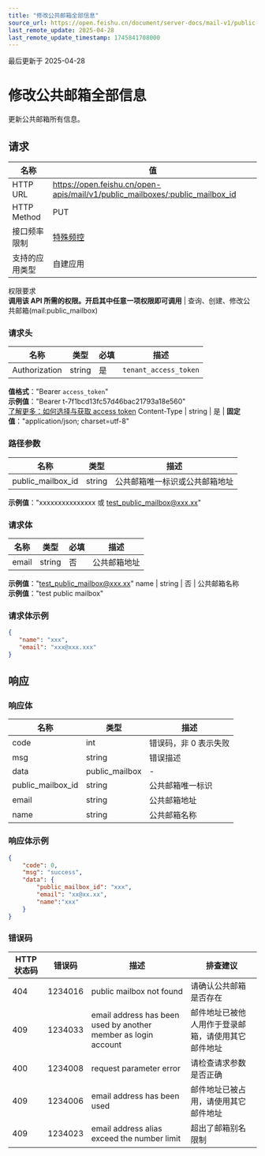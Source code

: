 ```yaml
---
title: "修改公共邮箱全部信息"
source_url: https://open.feishu.cn/document/server-docs/mail-v1/public-mailbox/public_mailbox/update
last_remote_update: 2025-04-28
last_remote_update_timestamp: 1745841708000
---
```

最后更新于 2025-04-28

# 修改公共邮箱全部信息

更新公共邮箱所有信息。

## 请求
名称 | 值
---|---
HTTP URL | https://open.feishu.cn/open-apis/mail/v1/public_mailboxes/:public_mailbox_id
HTTP Method | PUT
接口频率限制 | [特殊频控](https://open.feishu.cn/document/ukTMukTMukTM/uUzN04SN3QjL1cDN)
支持的应用类型 | 自建应用
权限要求  
            **调用该 API 所需的权限。开启其中任意一项权限即可调用** | 查询、创建、修改公共邮箱(mail:public_mailbox)

### 请求头

名称 | 类型 | 必填 | 描述
--- | --- | --- | ---
Authorization | string | 是 | `tenant_access_token`  
**值格式**："Bearer `access_token`"  
**示例值**："Bearer t-7f1bcd13fc57d46bac21793a18e560"  
[了解更多：如何选择与获取 access token](https://open.feishu.cn/document/uAjLw4CM/ugTN1YjL4UTN24CO1UjN/trouble-shooting/how-to-choose-which-type-of-token-to-use)
Content-Type | string | 是 | **固定值**："application/json; charset=utf-8"

### 路径参数

名称 | 类型 | 描述
--- | --- | ---
public_mailbox_id | string | 公共邮箱唯一标识或公共邮箱地址  
**示例值**："xxxxxxxxxxxxxxx 或 test_public_mailbox@xxx.xx"

### 请求体

名称 | 类型 | 必填 | 描述
--- | --- | --- | ---
email | string | 否 | 公共邮箱地址  
**示例值**："test_public_mailbox@xxx.xx"
name | string | 否 | 公共邮箱名称  
**示例值**："test public mailbox"

### 请求体示例
```json
{
   "name": "xxx",
   "email": "xxx@xxx.xxx"
}
```

## 响应

### 响应体

名称 | 类型 | 描述
--- | --- | ---
code | int | 错误码，非 0 表示失败
msg | string | 错误描述
data | public_mailbox | \-
public_mailbox_id | string | 公共邮箱唯一标识
email | string | 公共邮箱地址
name | string | 公共邮箱名称

### 响应体示例
```json
{
    "code": 0,
    "msg": "success",
    "data": {
        "public_mailbox_id": "xxx",
        "email": "xx@xx.xx",
        "name":"xxx"
    }
}
```

### 错误码

HTTP状态码 | 错误码 | 描述 | 排查建议
--- | --- | --- | ---
404 | 1234016 | public mailbox not found | 请确认公共邮箱是否存在
409 | 1234033 | email address has been used by another member as login account | 邮件地址已被他人用作于登录邮箱，请使用其它邮件地址
400 | 1234008 | request parameter error | 请检查请求参数是否正确
409 | 1234006 | email address has been used | 邮件地址已被占用，请使用其它邮件地址
409 | 1234023 | email address alias exceed the number limit | 超出了邮箱别名限制
